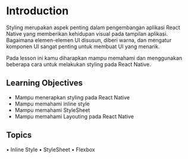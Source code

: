 # Introduction

Styling merupakan aspek penting dalam pengembangan aplikasi React Native yang memberikan kehidupan visual pada tampilan aplikasi. Bagaimana elemen-elemen UI disusun, diberi warna, dan mengatur komponen UI sangat penting untuk membuat UI yang menarik.

Pada lesson ini kamu diharapkan mampu memahami dan menggunakan beberapa cara untuk melakukan styling pada React Native.

## Learning Objectives

- Mampu menerapkan styling pada React Native
- Mampu memahami inline style
- Mampu memahami StyleSheet
- Mampu memahami Layouting pada React Native

## Topics

• Inline Style
• StyleSheet
• Flexbox
